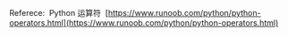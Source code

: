 
Referece:  Python 运算符  [https://www.runoob.com/python/python-operators.html](https://www.runoob.com/python/python-operators.html)